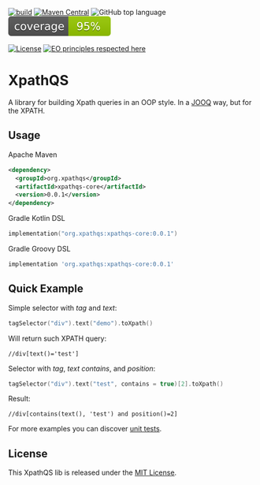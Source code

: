 [![build](https://github.com/nachg/xpathqs-core/actions/workflows/build.yml/badge.svg)](https://github.com/nachg/xpathqs-core/actions/workflows/build.yml)
[![Maven Central](https://maven-badges.herokuapp.com/maven-central/org.xpathqs/xpathqs-core/badge.svg)](https://maven-badges.herokuapp.com/maven-central/org.xpathqs/xpathqs-core/)
![GitHub top language](https://img.shields.io/github/languages/top/nachg/xpathqs-core)
[![Coverage](.github/badges/jacoco.svg)](jacoco.svg)

[![License](https://img.shields.io/github/license/nachg/xpathqs-core)](https://github.com/nachg/xpathqs-core/blob/master/LICENSE)
[![EO principles respected here](https://www.elegantobjects.org/badge.svg)](https://www.elegantobjects.org)

# XpathQS

A library for building Xpath queries in an OOP style. In a [JOOQ](https://www.jooq.org/) way, but for the XPATH.

## Usage

Apache Maven
```xml
<dependency>
  <groupId>org.xpathqs</groupId>
  <artifactId>xpathqs-core</artifactId>
  <version>0.0.1</version>
</dependency>
```

Gradle Kotlin DSL
```kotlin
implementation("org.xpathqs:xpathqs-core:0.0.1")
```

Gradle Groovy DSL
```groovy
implementation 'org.xpathqs:xpathqs-core:0.0.1'
```

## Quick Example

Simple selector with _tag_ and _text_:

```kotlin
tagSelector("div").text("demo").toXpath()
```

Will return such XPATH query:

```xpath
//div[text()='test']
```

Selector with _tag_, _text contains_, and _position_:

```kotlin
tagSelector("div").text("test", contains = true)[2].toXpath()
```

Result:

```xpath
//div[contains(text(), 'test') and position()=2]
```

For more examples you can
discover [unit tests](https://github.com/nachg/xpathqs-core/tree/master/src/test/kotlin/org/xpathqs).

## License

This XpathQS lib is released under the [MIT License](https://github.com/nachg/xpathqs-core/blob/master/LICENSE).